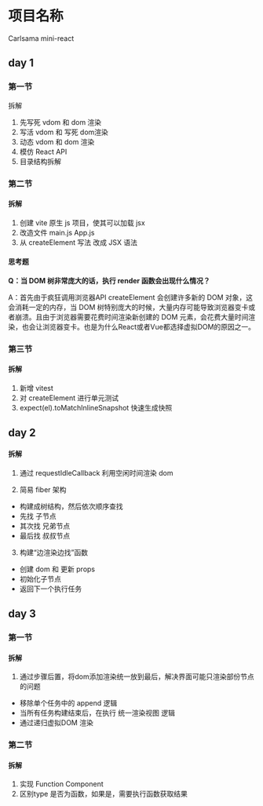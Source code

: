 # 项目名称

Carlsama mini-react

## day 1

### 第一节

拆解
1. 先写死 vdom 和 dom 渲染
2. 写活 vdom 和 写死 dom渲染
3. 动态 vdom 和 dom 渲染
4. 模仿 React API
5. 目录结构拆解



### 第二节
#### 拆解
1. 创建 vite 原生 js 项目，使其可以加载 jsx
2. 改造文件 main.js App.js
3. 从 createElement 写法 改成 JSX 语法

#### 思考题

**Q：当 DOM 树非常庞大的话，执行 render 函数会出现什么情况？**  

A：首先由于疯狂调用浏览器API createElement 会创建许多新的 DOM 对象，这会消耗一定的内存，当 DOM 树特别庞大的时候，大量内存可能导致浏览器变卡或者崩溃。且由于浏览器需要花费时间渲染新创建的 DOM 元素，会花费大量时间渲染，也会让浏览器变卡。也是为什么React或者Vue都选择虚拟DOM的原因之一。


### 第三节
#### 拆解
1. 新增 vitest
2. 对 createElement 进行单元测试
3. expect(el).toMatchInlineSnapshot 快速生成快照


## day 2

#### 拆解

1. 通过 requestIdleCallback 利用空闲时间渲染 dom

2. 简易 fiber 架构
  - 构建成树结构，然后依次顺序查找
  - 先找 子节点
  - 其次找 兄弟节点
  - 最后找 叔叔节点

3. 构建“边渲染边找”函数
  - 创建 dom 和 更新 props
  - 初始化子节点
  - 返回下一个执行任务


## day 3

### 第一节

#### 拆解

1. 通过步骤后置，将dom添加渲染统一放到最后，解决界面可能只渲染部份节点的问题
  - 移除单个任务中的 append 逻辑
  - 当所有任务构建结束后，在执行 统一渲染视图 逻辑
  - 通过递归虚拟DOM 渲染

### 第二节

#### 拆解
1. 实现 Function Component
2. 区别type 是否为函数，如果是，需要执行函数获取结果